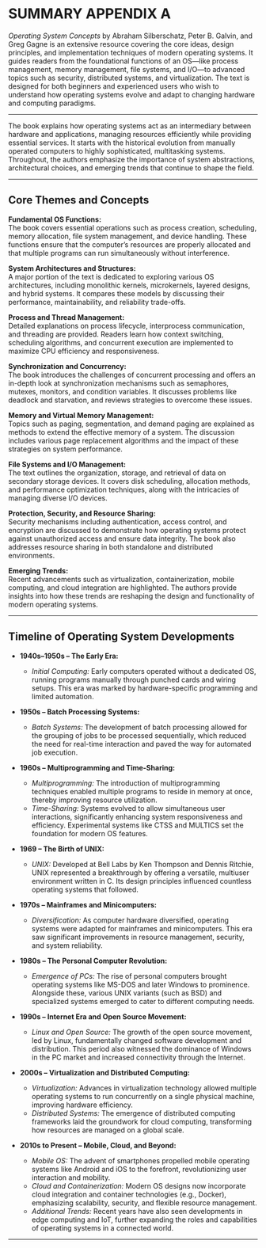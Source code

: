 # SUMMARY APPENDIX A
*Operating System Concepts* by Abraham Silberschatz, Peter B. Galvin, and Greg Gagne is an extensive resource covering the core ideas, design principles, and implementation techniques of modern operating systems. It guides readers from the foundational functions of an OS—like process management, memory management, file systems, and I/O—to advanced topics such as security, distributed systems, and virtualization. The text is designed for both beginners and experienced users who wish to understand how operating systems evolve and adapt to changing hardware and computing paradigms.

---


The book explains how operating systems act as an intermediary between hardware and applications, managing resources efficiently while providing essential services. It starts with the historical evolution from manually operated computers to highly sophisticated, multitasking systems. Throughout, the authors emphasize the importance of system abstractions, architectural choices, and emerging trends that continue to shape the field.

---

## Core Themes and Concepts

**Fundamental OS Functions:**  
The book covers essential operations such as process creation, scheduling, memory allocation, file system management, and device handling. These functions ensure that the computer’s resources are properly allocated and that multiple programs can run simultaneously without interference.

**System Architectures and Structures:**  
A major portion of the text is dedicated to exploring various OS architectures, including monolithic kernels, microkernels, layered designs, and hybrid systems. It compares these models by discussing their performance, maintainability, and reliability trade-offs.

**Process and Thread Management:**  
Detailed explanations on process lifecycle, interprocess communication, and threading are provided. Readers learn how context switching, scheduling algorithms, and concurrent execution are implemented to maximize CPU efficiency and responsiveness.

**Synchronization and Concurrency:**  
The book introduces the challenges of concurrent processing and offers an in-depth look at synchronization mechanisms such as semaphores, mutexes, monitors, and condition variables. It discusses problems like deadlock and starvation, and reviews strategies to overcome these issues.

**Memory and Virtual Memory Management:**  
Topics such as paging, segmentation, and demand paging are explained as methods to extend the effective memory of a system. The discussion includes various page replacement algorithms and the impact of these strategies on system performance.

**File Systems and I/O Management:**  
The text outlines the organization, storage, and retrieval of data on secondary storage devices. It covers disk scheduling, allocation methods, and performance optimization techniques, along with the intricacies of managing diverse I/O devices.

**Protection, Security, and Resource Sharing:**  
Security mechanisms including authentication, access control, and encryption are discussed to demonstrate how operating systems protect against unauthorized access and ensure data integrity. The book also addresses resource sharing in both standalone and distributed environments.

**Emerging Trends:**  
Recent advancements such as virtualization, containerization, mobile computing, and cloud integration are highlighted. The authors provide insights into how these trends are reshaping the design and functionality of modern operating systems.

---

## Timeline of Operating System Developments

- **1940s–1950s – The Early Era:**  
  - *Initial Computing:* Early computers operated without a dedicated OS, running programs manually through punched cards and wiring setups. This era was marked by hardware-specific programming and limited automation.
  
- **1950s – Batch Processing Systems:**  
  - *Batch Systems:* The development of batch processing allowed for the grouping of jobs to be processed sequentially, which reduced the need for real-time interaction and paved the way for automated job execution.
  
- **1960s – Multiprogramming and Time-Sharing:**  
  - *Multiprogramming:* The introduction of multiprogramming techniques enabled multiple programs to reside in memory at once, thereby improving resource utilization.  
  - *Time-Sharing:* Systems evolved to allow simultaneous user interactions, significantly enhancing system responsiveness and efficiency. Experimental systems like CTSS and MULTICS set the foundation for modern OS features.
  
- **1969 – The Birth of UNIX:**  
  - *UNIX:* Developed at Bell Labs by Ken Thompson and Dennis Ritchie, UNIX represented a breakthrough by offering a versatile, multiuser environment written in C. Its design principles influenced countless operating systems that followed.
  
- **1970s – Mainframes and Minicomputers:**  
  - *Diversification:* As computer hardware diversified, operating systems were adapted for mainframes and minicomputers. This era saw significant improvements in resource management, security, and system reliability.
  
- **1980s – The Personal Computer Revolution:**  
  - *Emergence of PCs:* The rise of personal computers brought operating systems like MS-DOS and later Windows to prominence. Alongside these, various UNIX variants (such as BSD) and specialized systems emerged to cater to different computing needs.
  
- **1990s – Internet Era and Open Source Movement:**  
  - *Linux and Open Source:* The growth of the open source movement, led by Linux, fundamentally changed software development and distribution. This period also witnessed the dominance of Windows in the PC market and increased connectivity through the Internet.
  
- **2000s – Virtualization and Distributed Computing:**  
  - *Virtualization:* Advances in virtualization technology allowed multiple operating systems to run concurrently on a single physical machine, improving hardware efficiency.  
  - *Distributed Systems:* The emergence of distributed computing frameworks laid the groundwork for cloud computing, transforming how resources are managed on a global scale.
  
- **2010s to Present – Mobile, Cloud, and Beyond:**  
  - *Mobile OS:* The advent of smartphones propelled mobile operating systems like Android and iOS to the forefront, revolutionizing user interaction and mobility.  
  - *Cloud and Containerization:* Modern OS designs now incorporate cloud integration and container technologies (e.g., Docker), emphasizing scalability, security, and flexible resource management.  
  - *Additional Trends:* Recent years have also seen developments in edge computing and IoT, further expanding the roles and capabilities of operating systems in a connected world.

---
